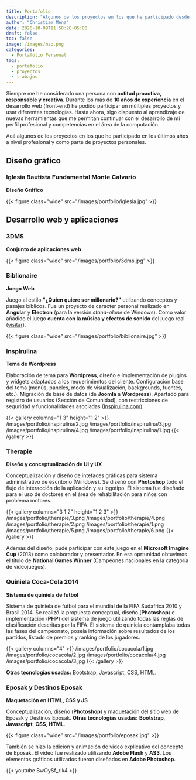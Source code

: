 ```yaml
---
title: Portafolio
description: "Algunos de los proyectos en los que he participado desde hace algunos años."
author: "Christiam Mena"
date: 2020-10-09T11:50:28-05:00
draft: false
toc: false
image: /images/map.png
categories:
  - Portafolio Personal
tags:
  - portafolio
  - proyectos
  - trabajos
---
```


Siempre me he considerado una persona con **actitud proactiva, responsable y creativa**. Durante los más de **10 años de experiencia** en el desarrollo web (front-end) he podido participar un múltiples proyectos y usar diferentes tecnologías. Hasta ahora, sigo dispuesto al aprendizaje de nuevas herramientas que me permitan continuar con el desarrollo de mi perfil profesional y competencias en el área de la computación.

Acá algunos de los proyectos en los que he participado en los últimos años a nivel profesional y como parte de proyectos personales.

## Diseño gráfico

### Iglesia Bautista Fundamental Monte Calvario
**Diseño Gráfico**

{{< figure class="wide" src="/images/portfolio/iglesia.jpg" >}}

## Desarrollo web y aplicaciones

### 3DMS
**Conjunto de aplicaciones web**

{{< figure class="wide" src="/images/portfolio/3dms.jpg" >}}

### Biblionaire
**Juego Web**

Juego al estilo **"¿Quien quiere ser millonario?"** utilizando conceptos y pasajes bíblicos. Fue un proyecto de caracter personal realizado en **Angular** y **Electron** (para la versión _stand-alone_ de Windows). Como valor añadido el juego **cuenta con la música y efectos de sonido** del juego real ([visitar](https://biblionaire.vercel.app/ )).

{{< figure class="wide" src="/images/portfolio/biblionaire.jpg" >}}

### Inspirulina
**Tema de Wordpress**

Elaboración de tema para **Wordpress**, diseño e implementación de plugins y widgets adaptados a los requerimientos del cliente. Configuración base del tema (menús, paneles, modo de visualización, backgrounds, fuentes, etc.). Migración de base de datos (de **Joomla** a **Wordpress**). Apartado para registro de usuarios (Sección de Comunidad), con restricciones de seguridad y funcionalidades asociadas ([Inspirulina.com](https://www.inspirulina.com/ )).

{{< gallery columns="1 3" height="1 2" >}}
/images/portfolio/inspirulina/2.jpg
/images/portfolio/inspirulina/3.jpg
/images/portfolio/inspirulina/4.jpg
/images/portfolio/inspirulina/1.jpg
{{< /gallery >}}

### Therapie
**Diseño y conceptualización de UI y UX**

Conceptualización y diseño de intefaces gráficas para sistema administrativo de escritorio (Windows). Se diseñó con **Photoshop** todo el flujo de interacción de la aplicación y su logotipo. El sistema fue diseñado para el uso de doctores en el área de rehabilitación para niños con problema motores.

{{< gallery columns="3 1 2" height="1 2 3" >}}
/images/portfolio/therapie/3.png
/images/portfolio/therapie/4.png
/images/portfolio/therapie/2.png
/images/portfolio/therapie/1.png
/images/portfolio/therapie/5.png
/images/portfolio/therapie/6.png
{{< /gallery >}}

Además del diseño, pude participar con este juego en el **Microsoft Imagine Cup** (2013) como colaborador y presentador. En esa oprtunidad obtuvimos el título de **National Games Winner** (Campeones nacionales en la categoría de videojuegos).


<!-- ### Widget 101
**Tema de Wordpress**

Conceptualización, diseño e implementación de tema para Wordpress. Diseño e implementación de plugins y widgets. Configuración base del tema. -->

### Quiniela Coca-Cola 2014
**Sistema de quiniela de futbol**

Sistema de quiniela de futbol para el mundial de la FIFA Sudafrica 2010 y Brasil 2014. Se realizó la propuesta conceptual, diseño (**Photoshop**) e implementación (**PHP**) del sistema de juego utilizando todas las reglas de clasificación descritas por la FIFA. El sistema de quiniela contamplaba todas las fases del campeonato, poseía información sobre resultados de los partidos, listado de premios y ranking de los jugadores.

{{< gallery columns="4" >}}
/images/portfolio/cocacola/1.jpg
/images/portfolio/cocacola/2.jpg
/images/portfolio/cocacola/4.jpg
/images/portfolio/cocacola/3.jpg
{{< /gallery >}}

**Otras tecnologías usadas:** Bootstrap, Javascript, CSS, HTML.

### Eposak y Destinos Eposak
**Maquetación en HTML, CSS y JS**

Conceptualización, diseño (**Photoshop**) y maquetación del sitio web de Eposak y Destinos Eposak. **Otras tecnologías usadas:** **Bootstrap**, **Javascript**, **CSS**, **HTML**.

{{< figure class="wide" src="/images/portfolio/eposak.jpg" >}}

También se hizo la edición y animación de video explicativo del concepto de Eposak. El video fue realizado utilizando **Adobe Flash** y **AS3**. Los elementos gráficos utilizados fueron diseñados en **Adobe Photoshop**.

{{< youtube BwOySf_rIk4 >}}
